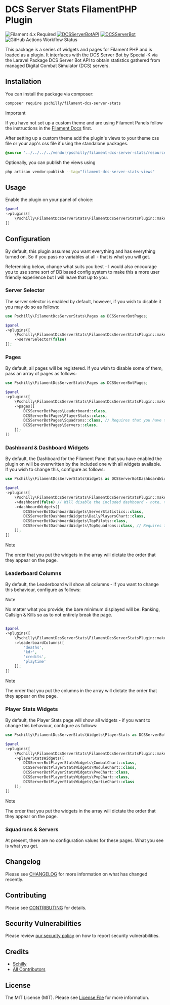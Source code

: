 # DCS Server Stats FilamentPHP Plugin

![Filament 4.x Required](https://img.shields.io/badge/Filament-4.x-FF2D20?style=for-the-badge)
[![DCSServerBotAPI](https://img.shields.io/badge/DCS_Server_Bot_API-0.3-green?style=for-the-badge)](https://github.com/pschilly/dcs-server-bot-api)
[![DCSServerBot](https://img.shields.io/badge/🤖_Requires-DCS_Server_Bot-green?style=for-the-badge)](https://github.com/Special-K-s-Flightsim-Bots/DCSServerBot)
![GitHub Actions Workflow Status](https://img.shields.io/github/actions/workflow/status/pschilly/filament-dcs-server-stats/fix-php-code-style-issues.yml?branch=main&style=for-the-badge)

This package is a series of widgets and pages for Filament PHP and is loaded as a plugin. It interfaces with the DCS Server Bot by Special-K via the Laravel Package DCS Server Bot API to obtain statistics gathered from managed Digital Combat Simulator (DCS) servers.

## Installation

You can install the package via composer:

```bash
composer require pschilly/filament-dcs-server-stats
```

> [!IMPORTANT]
> If you have not set up a custom theme and are using Filament Panels follow the instructions in the [Filament Docs](https://filamentphp.com/docs/4.x/styling/overview#creating-a-custom-theme) first.

After setting up a custom theme add the plugin's views to your theme css file or your app's css file if using the standalone packages.

```css
@source '../../../../vendor/pschilly/filament-dcs-server-stats/resources/**/*.blade.php';
```

Optionally, you can publish the views using

```bash
php artisan vendor:publish --tag="filament-dcs-server-stats-views"
```

## Usage

Enable the plugin on your panel of choice:

```php
$panel
->plugins([
    \Pschilly\FilamentDcsServerStats\FilamentDcsServerStatsPlugin::make()
])
```

## Configuration

By default, this plugin assumes you want everything and has everything turned on. So if you pass no variables at all - that is what you will get.

Referencing below, change what suits you best - I would also encourage you to use some sort of DB based config system to make this a more user friendly experience but I will leave that up to you.

### Server Selector

The server selector is enabled by default, however, if you wish to disable it you may do so as follows:

```php
use Pschilly\FilamentDcsServerStats\Pages as DCSServerBotPages;

$panel
->plugins([
    \Pschilly\FilamentDcsServerStats\FilamentDcsServerStatsPlugin::make()
    ->serverSelector(false)
]);
```

### Pages

By default, all pages will be registered. If you wish to disable some of them, pass an array of pages as follows:

```php
use Pschilly\FilamentDcsServerStats\Pages as DCSServerBotPages;

$panel
->plugins([
    \Pschilly\FilamentDcsServerStats\FilamentDcsServerStatsPlugin::make()
    ->pages([
        DCSServerBotPages\Leaderboard::class,
        DCSServerBotPages\PlayerStats::class,
        DCSServerBotPages\Squadrons::class, // Requires that you have the `squadrons` feature enabled within the DCS Server Bot
        DCSServerBotPages\Servers::class,
    ]);
])
```

### Dashboard & Dashboard Widgets

By default, the Dashboard for the Filament Panel that you have enabled the plugin on will be overwritten by the included one with all widgets available. If you wish to change this, configure as follows:

```php
use Pschilly\FilamentDcsServerStats\Widgets as DCSServerBotDashboardWidgets;

$panel
->plugins([
    \Pschilly\FilamentDcsServerStats\FilamentDcsServerStatsPlugin::make()
    ->dashboard(false) // Will disable the included dashboard - note, the following will also not funciton if you do so.
    ->dashboardWidgets([
        DCSServerBotDashboardWidgets\ServerStatistics::class,
        DCSServerBotDashboardWidgets\DailyPlayersChart::class,
        DCSServerBotDashboardWidgets\TopPilots::class,
        DCSServerBotDashboardWidgets\TopSquadrons::class, // Requires that you have the `squadrons` and `credits` features enabled within the DCS Server Bot
    ]);
])
```

> [!NOTE]
> The order that you put the widgets in the array will dictate the order that they appear on the page.

### Leaderboard Columns

By default, the Leaderboard will show all columns - if you want to change this behaviour, configure as follows:

> [!NOTE]
> No matter what you provide, the bare minimum displayed will be: Ranking, Callsign & Kills so as to not entirely break the page.

```php

$panel
->plugins([
    \Pschilly\FilamentDcsServerStats\FilamentDcsServerStatsPlugin::make()
    ->leaderboardColumns([
        'deaths',
        'kdr',
        'credits',
        'playtime'
    ]);
])
```

> [!NOTE]
> The order that you put the columns in the array will dictate the order that they appear on the page.

### Player Stats Widgets

By default, the Player Stats page will show all widgets - if you want to change this behaviour, configure as follows:

```php
use Pschilly\FilamentDcsServerStats\Widgets\PlayerStats as DCSServerBotPlayerStatsWidgets;

$panel
->plugins([
    \Pschilly\FilamentDcsServerStats\FilamentDcsServerStatsPlugin::make()
    ->playerStatsWidgets([
        DCSServerBotPlayerStatsWidgets\CombatChart::class,
        DCSServerBotPlayerStatsWidgets\ModuleChart::class,
        DCSServerBotPlayerStatsWidgets\PveChart::class,
        DCSServerBotPlayerStatsWidgets\PvpChart::class,
        DCSServerBotPlayerStatsWidgets\SortieChart::class
    ]);
])
```

> [!NOTE]
> The order that you put the widgets in the array will dictate the order that they appear on the page.

### Squadrons & Servers

At present, there are no configuration values for these pages. What you see is what you get.

## Changelog

Please see [CHANGELOG](CHANGELOG.md) for more information on what has changed recently.

## Contributing

Please see [CONTRIBUTING](.github/CONTRIBUTING.md) for details.

## Security Vulnerabilities

Please review [our security policy](.github/SECURITY.md) on how to report security vulnerabilities.

## Credits

- [Schilly](https://github.com/pschilly)
- [All Contributors](../../contributors)

## License

The MIT License (MIT). Please see [License File](LICENSE.md) for more information.
